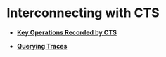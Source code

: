 # Interconnecting with CTS<a name="dds_03_0028"></a>

-   **[Key Operations Recorded by CTS](key-operations-recorded-by-cts.md)**  

-   **[Querying Traces](querying-traces.md)**  


